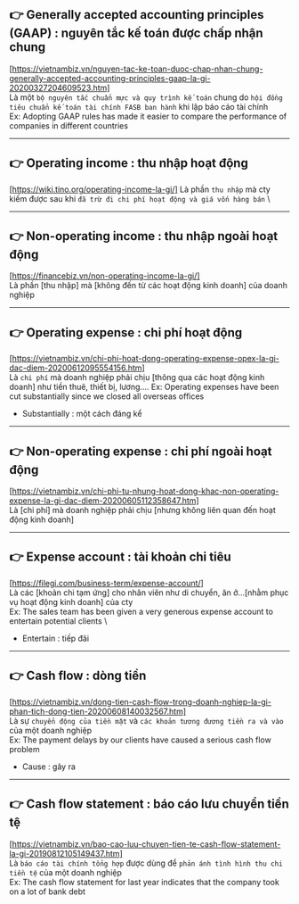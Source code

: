 ## 👉 Generally accepted accounting principles (GAAP)     : nguyên tắc kế toán được chấp nhận chung
  [https://vietnambiz.vn/nguyen-tac-ke-toan-duoc-chap-nhan-chung-generally-accepted-accounting-principles-gaap-la-gi-20200327204609523.htm] \
  Là một `bộ nguyên tắc chuẩn mực và quy trình kế toán` chung do `hội đồng tiêu chuẩn kế toán tài chính FASB ban hành` khi lập báo cáo tài chính \
  Ex: Adopting GAAP rules has made it easier to compare the performance of companies in different countries

------------------------------------------------------------------------------------------------------

## 👉 Operating income                                    : thu nhập hoạt động
  [https://wiki.tino.org/operating-income-la-gi/]
  Là phần `thu nhập` mà cty kiếm được sau khi `đã trừ đi chi phí hoạt động và giá vốn hàng bán` \

------------------------------------------------------------------------------------------------------

## 👉 Non-operating income                                : thu nhập ngoài hoạt động
  [https://financebiz.vn/non-operating-income-la-gi/] \
  Là phần [thu nhập] mà [không đến từ các hoạt động kinh doanh] của doanh nghiệp

------------------------------------------------------------------------------------------------------

## 👉 Operating expense                                   : chi phí hoạt động
  [https://vietnambiz.vn/chi-phi-hoat-dong-operating-expense-opex-la-gi-dac-diem-20200612095554156.htm] \
  Là `chi phí` mà doanh nghiệp phải chịu [thông qua các hoạt động kinh doanh] như tiền thuê, thiết bị, lương....
  Ex: Operating expenses have been cut substantially since we closed all overseas offices
  - Substantially                                   : một cách đáng kể

------------------------------------------------------------------------------------------------------

## 👉 Non-operating expense                               : chi phí ngoài hoạt động
  [https://vietnambiz.vn/chi-phi-tu-nhung-hoat-dong-khac-non-operating-expense-la-gi-dac-diem-20200605112358647.htm] \
  Là [chi phí] mà doanh nghiệp phải chịu [nhưng không liên quan đến hoạt động kinh doanh]

------------------------------------------------------------------------------------------------------

## 👉 Expense account                                     : tài khoản chi tiêu
  [https://filegi.com/business-term/expense-account/] \
  Là các [khoản chi tạm ứng] cho nhân viên như di chuyển, ăn ở...[nhằm phục vụ hoạt động kinh doanh] của cty \
  Ex: The sales team has been given a very generous expense account to entertain potential clients \
  - Entertain                                       : tiếp đãi

------------------------------------------------------------------------------------------------------

## 👉 Cash flow                                           : dòng tiền
  [https://vietnambiz.vn/dong-tien-cash-flow-trong-doanh-nghiep-la-gi-phan-tich-dong-tien-20200608140032567.htm] \
  Là sự `chuyển động của tiền mặt` và `các khoản tương đương tiền ra và vào` của một doanh nghiệp \
  Ex: The payment delays by our clients have caused a serious cash flow problem
  - Cause                                           : gây ra

------------------------------------------------------------------------------------------------------

## 👉 Cash flow statement                                 : báo cáo lưu chuyển tiền tệ
  [https://vietnambiz.vn/bao-cao-luu-chuyen-tien-te-cash-flow-statement-la-gi-20190812105149437.htm] \
  Là `báo cáo tài chính tổng hợp` được dùng để `phản ánh tình hình thu chi tiền tệ` của một doanh nghiệp \
  Ex: The cash flow statement for last year indicates that the company took on a lot of bank debt